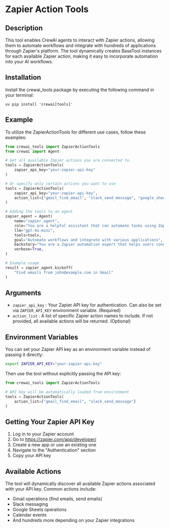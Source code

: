 # Zapier Action Tools

## Description

This tool enables CrewAI agents to interact with Zapier actions, allowing them to automate workflows and integrate with hundreds of applications through Zapier's platform. The tool dynamically creates BaseTool instances for each available Zapier action, making it easy to incorporate automation into your AI workflows.

## Installation

Install the crewai_tools package by executing the following command in your terminal:

```shell
uv pip install 'crewai[tools]'
```

## Example

To utilize the ZapierActionTools for different use cases, follow these examples:

```python
from crewai_tools import ZapierActionTools
from crewai import Agent

# Get all available Zapier actions you are connected to.
tools = ZapierActionTools(
    zapier_api_key="your-zapier-api-key"
)

# Or specify only certain actions you want to use
tools = ZapierActionTools(
    zapier_api_key="your-zapier-api-key",
    action_list=["gmail_find_email", "slack_send_message", "google_sheets_create_row"]
)

# Adding the tools to an agent
zapier_agent = Agent(
    name="zapier_agent",
    role="You are a helpful assistant that can automate tasks using Zapier integrations.",
    llm="gpt-4o-mini",
    tools=tools,
    goal="Automate workflows and integrate with various applications",
    backstory="You are a Zapier automation expert that helps users connect and automate their favorite apps.",
    verbose=True,
)

# Example usage
result = zapier_agent.kickoff(
    "Find emails from john@example.com in Gmail"
)
```

## Arguments

- `zapier_api_key` : Your Zapier API key for authentication. Can also be set via `ZAPIER_API_KEY` environment variable. (Required)
- `action_list` : A list of specific Zapier action names to include. If not provided, all available actions will be returned. (Optional)

## Environment Variables

You can set your Zapier API key as an environment variable instead of passing it directly:

```bash
export ZAPIER_API_KEY="your-zapier-api-key"
```

Then use the tool without explicitly passing the API key:

```python
from crewai_tools import ZapierActionTools

# API key will be automatically loaded from environment
tools = ZapierActionTools(
    action_list=["gmail_find_email", "slack_send_message"]
)
```

## Getting Your Zapier API Key

1. Log in to your Zapier account
2. Go to https://zapier.com/app/developer/
3. Create a new app or use an existing one
4. Navigate to the "Authentication" section
5. Copy your API key

## Available Actions

The tool will dynamically discover all available Zapier actions associated with your API key. Common actions include:

- Gmail operations (find emails, send emails)
- Slack messaging
- Google Sheets operations
- Calendar events
- And hundreds more depending on your Zapier integrations
